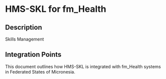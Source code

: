 # HMS-SKL for fm_Health

## Description

Skills Management

## Integration Points

This document outlines how HMS-SKL is integrated with fm_Health systems in Federated States of Micronesia.
